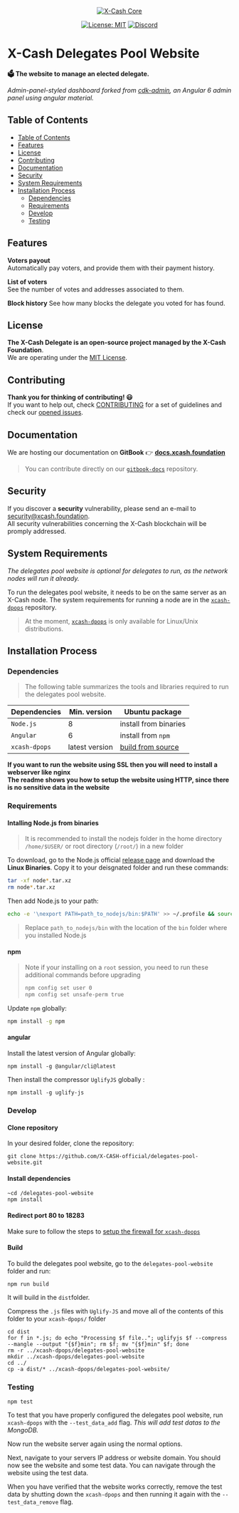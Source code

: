 <div align=middle>

<a align="center" href="https://x-network.io/xcash"><img src="header.png" alt="X-Cash Core"></a>

[![License: MIT](https://img.shields.io/badge/License-MIT-green.svg?style=flat)](https://opensource.org/licenses/MIT)
[![Discord](https://img.shields.io/discord/470575102203920395?logo=discord)](https://discordapp.com/invite/4CAahnd)

</div>

# X-Cash Delegates Pool Website

**🗳 The website to manage an elected delegate.**  

*Admin-panel-styled dashboard forked from [cdk-admin](https://github.com/codetok/cdk-admin), an Angular 6 admin panel using angular material.*

## Table of Contents

- [Table of Contents](#table-of-contents)
- [Features](#features)
- [License](#license)
- [Contributing](#contributing)
- [Documentation](#documentation)
- [Security](#security)
- [System Requirements](#system-requirements)
- [Installation Process](#installation-process)
  - [Dependencies](#dependencies)
  - [Requirements](#requirements)
  - [Develop](#develop)
  - [Testing](#testing)

## Features

**Voters payout**  
Automatically pay voters, and provide them with their payment history.

**List of voters**  
See the number of votes and addresses associated to them.

**Block history**
See how many blocks the delegate you voted for has found.

## License

**The X-Cash Delegate is an open-source project managed by the X-Cash Foundation**.  
We are operating under the [MIT License](LICENSE).

## Contributing

**Thank you for thinking of contributing! 😃**   
If you want to help out, check [CONTRIBUTING](https://github.com/X-CASH-official/.github/blob/master/CONTRIBUTING.md) for a set of guidelines and check our [opened issues](https://github.com/X-CASH-official/delegates-pool-website/issues).

## Documentation

We are hosting our documentation on **GitBook** 👉 [**docs.xcash.foundation**](https://docs.xcash.foundation/)

> You can contribute directly on our [`gitbook-docs`](https://github.com/X-CASH-official/gitbook-docs) repository.

## Security 

If you discover a **security** vulnerability, please send an e-mail to [security@xcash.foundation](mailto:security@xcash.foundation).  
All security vulnerabilities concerning the X-Cash blockchain will be promply addressed.

## System Requirements

*The delegates pool website is optional for delegates to run, as the network nodes will run it already.*

To run the delegates pool website, it needs to be on the same server as an X-Cash node. The system requirements for running a node are in the [`xcash-dpops`](https://github.com/X-CASH-official/xcash-dpops/tree/master#system-requirements) repository.

> At the moment, [`xcash-dpops`](https://github.com/X-CASH-official/xcash-dpops/) is only available for Linux/Unix distributions.

 
## Installation Process

### Dependencies

> The following table summarizes the tools and libraries required to run the delegates pool website.

| Dependencies | Min. version   | Ubuntu package                                                      |
| ------------ | -------------- | ------------------------------------------------------------------- |
| `Node.js`      | 8              | install from binaries                                               |
| `Angular`      | 6              | install from `npm`                                                    |
| `xcash-dpops`  | latest version | [build from source](https://github.com/X-CASH-official/xcash-dpops) |


**If you want to run the website using SSL then you will need to install a webserver like nginx  
The readme shows you how to setup the website using HTTP, since there is no sensitive data in the website**

### Requirements

#### Intalling Node.js from binaries

> It is recommended to install the nodejs folder in the home directory `/home/$USER/` or root directory (`/root/`) in a new folder

To download, go to the Node.js official [release page](https://nodejs.org/en/download/current/) and download the **Linux Binaries**. Copy it to your deisgnated folder and run these commands:

```bash
tar -xf node*.tar.xz
rm node*.tar.xz
```

Then add Node.js to your path:

```bash
echo -e '\nexport PATH=path_to_nodejs/bin:$PATH' >> ~/.profile && source ~/.profile
```
> Replace `path_to_nodejs/bin` with the location of the `bin` folder where you installed Node.js

#### npm

> Note if your installing on a `root` session, you need to run these additional commands before upgrading
> ```bash
> npm config set user 0 
> npm config set unsafe-perm true
> ```

Update `npm` globally:
```bash
npm install -g npm
```

#### angular 

Install the latest version of Angular globally: 
```shell 
npm install -g @angular/cli@latest
```

Then install the compressor `UglifyJS` globally : 
```shell
npm install -g uglify-js
```

### Develop

#### Clone repository

In your desired folder, clone the repository:
```shell
git clone https://github.com/X-CASH-official/delegates-pool-website.git
``` 

#### Install dependencies

```shell
~cd /delegates-pool-website
npm install
```

#### Redirect port 80 to 18283

Make sure to follow the steps to [setup the firewall for `xcash-dpops`](https://github.com/X-CASH-official/xcash-dpops#how-to-setup-the-firewall)

#### Build

To build the delegates pool website, go to the `delegates-pool-website` folder and run:
```shell
npm run build
```

It will build in the `dist`folder.

Compress the `.js` files with `Uglify-JS` and move all of the contents of this folder to your `xcash-dpops/` folder

```shell
cd dist
for f in *.js; do echo "Processing $f file.."; uglifyjs $f --compress --mangle --output "{$f}min"; rm $f; mv "{$f}min" $f; done
rm -r ../xcash-dpops/delegates-pool-website
mkdir ../xcash-dpops/delegates-pool-website
cd ../
cp -a dist/* ../xcash-dpops/delegates-pool-website/
```

### Testing

```shell
npm test
``` 

To test that you have properly configured the delegates pool website, run `xcash-dpops` with the `--test_data_add` flag. *This will add test datas to the MongoDB.*

Now run the website server again using the normal options.

Next, navigate to your servers IP address or website domain. You should now see the website and some test data. You can navigate through the website using the test data.

When you have verified that the website works correctly, remove the test data by shutting down the `xcash-dpops` and then running it again with the `--test_data_remove` flag.  
